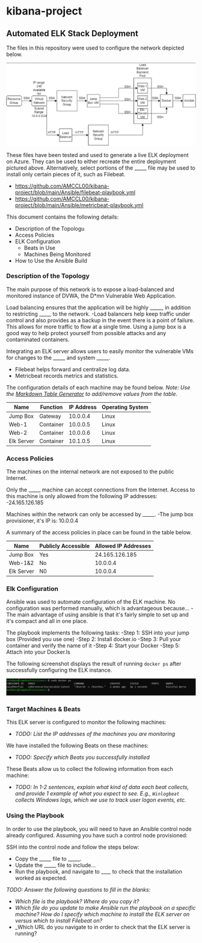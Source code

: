 # kibana-project
## Automated ELK Stack Deployment

The files in this repository were used to configure the network depicted below.

![Ansible Diagram](https://github.com/AMCCL00/kibana-project/blob/main/Images/Ansible%20Diagram.png)

These files have been tested and used to generate a live ELK deployment on Azure. They can be used to either recreate the entire deployment pictured above. Alternatively, select portions of the _____ file may be used to install only certain pieces of it, such as Filebeat.

  - https://github.com/AMCCL00/kibana-project/blob/main/Ansible/filebeat-playbook.yml
  - https://github.com/AMCCL00/kibana-project/blob/main/Ansible/metricbeat-playbook.yml

This document contains the following details:
- Description of the Topologu
- Access Policies
- ELK Configuration
  - Beats in Use
  - Machines Being Monitored
- How to Use the Ansible Build


### Description of the Topology

The main purpose of this network is to expose a load-balanced and monitored instance of DVWA, the D*mn Vulnerable Web Application.

Load balancing ensures that the application will be highly _____, in addition to restricting _____ to the network.
-Load balancers help keep traffic under control and also provides as a backup in the event there is a point of failure. This allows for more traffic to flow at a
single time. Using a jump box is a good way to help protect yourself from possible attacks and any contaminated containers.

Integrating an ELK server allows users to easily monitor the vulnerable VMs for changes to the _____ and system _____.
- Filebeat helps forward and centralize log data.
- Metricbeat records metrics and statistics.

The configuration details of each machine may be found below.
_Note: Use the [Markdown Table Generator](http://www.tablesgenerator.com/markdown_tables) to add/remove values from the table_.

| Name     | Function | IP Address | Operating System |
|----------|----------|------------|------------------|
| Jump Box | Gateway  | 10.0.0.4   | Linux            |
| Web-1    |Container | 10.0.0.5   | Linux            |
| Web-2    |Container | 10.0.0.6   | Linux            |
|Elk Server|Container | 10.1.0.5   | Linux            |

### Access Policies

The machines on the internal network are not exposed to the public Internet. 

Only the _____ machine can accept connections from the Internet. Access to this machine is only allowed from the following IP addresses:
-24.165.126.185

Machines within the network can only be accessed by _____.
-The jump box provisioner, it's IP is: 10.0.0.4

A summary of the access policies in place can be found in the table below.

| Name     | Publicly Accessible | Allowed IP Addresses |
|----------|---------------------|----------------------|
| Jump Box | Yes                 | 24.165.126.185       |
| Web-1&2  | No                  | 10.0.0.4             |
|Elk Server| N0                  | 10.0.0.4             |

### Elk Configuration

Ansible was used to automate configuration of the ELK machine. No configuration was performed manually, which is advantageous because...
-The main advantage of using ansible is that it's fairly simple to set up and it's compact and all in one place.

The playbook implements the following tasks:
-Step 1: SSH into your jump box (Provided you use one)
-Step 2: Install docker.io
-Step 3: Pull your container and verify the name of it
-Step 4: Start your Docker
-Step 5: Attach into your Docker.ls

The following screenshot displays the result of running `docker ps` after successfully configuring the ELK instance.

![docker_ps_output](https://github.com/AMCCL00/kibana-project/blob/main/Images/docker_ps_output.png)

### Target Machines & Beats
This ELK server is configured to monitor the following machines:
- _TODO: List the IP addresses of the machines you are monitoring_

We have installed the following Beats on these machines:
- _TODO: Specify which Beats you successfully installed_

These Beats allow us to collect the following information from each machine:
- _TODO: In 1-2 sentences, explain what kind of data each beat collects, and provide 1 example of what you expect to see. E.g., `Winlogbeat` collects Windows logs, which we use to track user logon events, etc._

### Using the Playbook
In order to use the playbook, you will need to have an Ansible control node already configured. Assuming you have such a control node provisioned: 

SSH into the control node and follow the steps below:
- Copy the _____ file to _____.
- Update the _____ file to include...
- Run the playbook, and navigate to ____ to check that the installation worked as expected.

_TODO: Answer the following questions to fill in the blanks:_
- _Which file is the playbook? Where do you copy it?_
- _Which file do you update to make Ansible run the playbook on a specific machine? How do I specify which machine to install the ELK server on versus which to install Filebeat on?_
- _Which URL do you navigate to in order to check that the ELK server is running?
